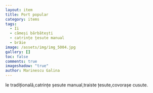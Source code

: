 ```yaml
---
layout: item
title: Port popular
category: items
tags:
  - Ii
  - cămeși bărbătești
  - catrințe țesute manual
  - brâie
image: /assets/img/img_5004.jpg
gallery: []
toc: false
comments: true
imageshadow: "true"
author: Marinescu Galina
---
```

Ie tradițională,catrințe șesute manual,traiste țesute,covorașe cusute.